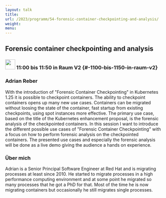 ```yaml
---
layout: talk
title:
url: /2023/programm/54-forensic-container-checkpointing-and-analysis/
weight:
menu:
---
```

## Forensic container checkpointing and analysis

### <img height = "32" src="../../../images/talk.svg"> 11:00 bis 11:50 in Raum V2 {#-1100-bis-1150-in-raum-v2}

### Adrian Reber

With the introduction of "Forensic Container Checkpointing" in Kubernetes 1.25 it is possible to checkpoint containers. The ability to checkpoint containers opens up many new use cases. Containers can be migrated without loosing the state of the container, fast startup from existing checkpoints, using spot instances more effective. The primary use case, based on the title of the Kubernetes enhancement proposal, is the forensic analysis of the checkpointed containers. In this session I want to introduce the different possible use cases of "Forensic Container Checkpointing" with a focus on how to perform forensic analysis on the checkpointed containers. The presented use cases and especially the forensic analysis will be done as a live demo giving the audience a hands on experience.

### Über mich

Adrian is a Senior Principal Software Engineer at Red Hat and is migrating processes at least since 2010. He started to migrate processes in a high performance computing environment and at some point he migrated so many processes that he got a PhD for that. Most of the time he is now migrating containers but occasionally he still migrates single processes.

